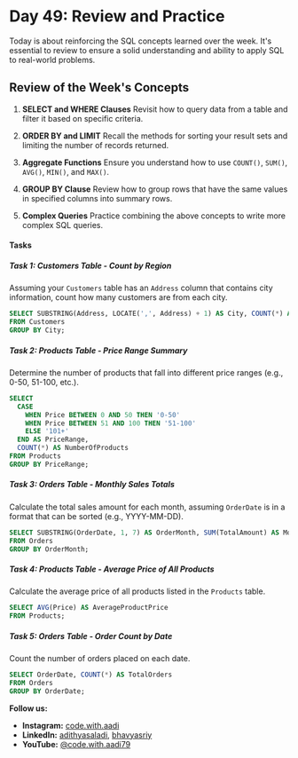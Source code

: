 # Day 49: Review and Practice

Today is about reinforcing the SQL concepts learned over the week. It's essential to review to ensure a solid understanding and ability to apply SQL to real-world problems.

## Review of the Week's Concepts

1. **SELECT and WHERE Clauses**
   Revisit how to query data from a table and filter it based on specific criteria.

2. **ORDER BY and LIMIT**
   Recall the methods for sorting your result sets and limiting the number of records returned.

3. **Aggregate Functions**
   Ensure you understand how to use `COUNT()`, `SUM()`, `AVG()`, `MIN()`, and `MAX()`.

4. **GROUP BY Clause**
   Review how to group rows that have the same values in specified columns into summary rows.

5. **Complex Queries**
   Practice combining the above concepts to write more complex SQL queries.

#### Tasks

##### Task 1: Customers Table - Count by Region
Assuming your `Customers` table has an `Address` column that contains city information, count how many customers are from each city.
```sql
SELECT SUBSTRING(Address, LOCATE(',', Address) + 1) AS City, COUNT(*) AS NumberOfCustomers
FROM Customers
GROUP BY City;
```

##### Task 2: Products Table - Price Range Summary
Determine the number of products that fall into different price ranges (e.g., 0-50, 51-100, etc.).
```sql
SELECT
  CASE 
    WHEN Price BETWEEN 0 AND 50 THEN '0-50'
    WHEN Price BETWEEN 51 AND 100 THEN '51-100'
    ELSE '101+'
  END AS PriceRange,
  COUNT(*) AS NumberOfProducts
FROM Products
GROUP BY PriceRange;
```

##### Task 3: Orders Table - Monthly Sales Totals
Calculate the total sales amount for each month, assuming `OrderDate` is in a format that can be sorted (e.g., YYYY-MM-DD).
```sql
SELECT SUBSTRING(OrderDate, 1, 7) AS OrderMonth, SUM(TotalAmount) AS MonthlySales
FROM Orders
GROUP BY OrderMonth;
```

##### Task 4: Products Table - Average Price of All Products
Calculate the average price of all products listed in the `Products` table.
```sql
SELECT AVG(Price) AS AverageProductPrice
FROM Products;
```

##### Task 5: Orders Table - Order Count by Date
Count the number of orders placed on each date.
```sql
SELECT OrderDate, COUNT(*) AS TotalOrders
FROM Orders
GROUP BY OrderDate;
```

**Follow us:**

- **Instagram:** [code.with.aadi](https://www.instagram.com/code.with.aadi/)
- **LinkedIn:** [adithyasaladi](https://www.linkedin.com/in/adithyasaladi/), [bhavyasriy](https://www.linkedin.com/in/bhavyasriy/)
- **YouTube:** [@code.with.aadi79](https://www.youtube.com/@Code.with.aadi79)